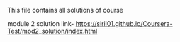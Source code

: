 This file contains all solutions of course

module 2 solution link-
https://siril01.github.io/Coursera-Test/mod2_solution/index.html
